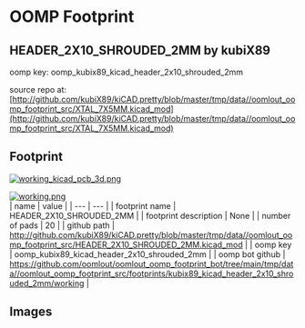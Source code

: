 # OOMP Footprint  
## HEADER_2X10_SHROUDED_2MM  by kubiX89  
  
oomp key: oomp_kubix89_kicad_header_2x10_shrouded_2mm  
  
source repo at: [http://github.com/kubiX89/kiCAD.pretty/blob/master/tmp/data//oomlout_oomp_footprint_src/XTAL_7X5MM.kicad_mod](http://github.com/kubiX89/kiCAD.pretty/blob/master/tmp/data//oomlout_oomp_footprint_src/XTAL_7X5MM.kicad_mod)  
## Footprint  
  
[![working_kicad_pcb_3d.png](working_kicad_pcb_3d_600.png)](working_kicad_pcb_3d.png)  
  
[![working.png](working_600.png)](working.png)  
| name | value | 
| --- | --- | 
| footprint name | HEADER_2X10_SHROUDED_2MM | 
| footprint description | None | 
| number of pads | 20 | 
| github path | http://github.com/kubiX89/kiCAD.pretty/blob/master/tmp/data//oomlout_oomp_footprint_src/HEADER_2X10_SHROUDED_2MM.kicad_mod | 
| oomp key | oomp_kubix89_kicad_header_2x10_shrouded_2mm | 
| oomp bot github | https://github.com/oomlout/oomlout_oomp_footprint_bot/tree/main/tmp/data//oomlout_oomp_footprint_src/footprints/kubix89_kicad_header_2x10_shrouded_2mm/working | 
## Images  
